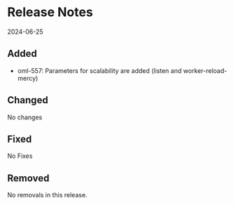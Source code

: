 # Release Notes
2024-06-25

## Added

- oml-557: Parameters for scalability are added (listen and worker-reload-mercy)

## Changed

No changes

## Fixed

No Fixes

## Removed

No removals in this release.
